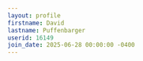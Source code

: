 ```yaml
---
layout: profile
firstname: David
lastname: Puffenbarger
userid: 16149
join_date: 2025-06-28 00:00:00 -0400
---
```

